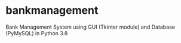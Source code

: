 # bankmanagement
Bank Management System using GUI (Tkinter module) and Database (PyMySQL) in Python 3.8
